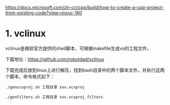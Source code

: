 
https://docs.microsoft.com/zh-cn/cpp/build/how-to-create-a-cpp-project-from-existing-code?view=msvc-160
# 1. vclinux



vclinux是微软官方提供的shell脚本，可根据makefile生成vs的工程文件。

下载地址：https://github.com/robotdad/vclinux

下载完成后放到linux上进行解压，找到bash目录中的两个脚本文件，并执行这两个脚本，命令格式如下：


```
./genvcxproj.sh 工程目录 xxx.vcxproj
 
./genfilters.sh 工程目录 xxx.vcxproj.filters
```



